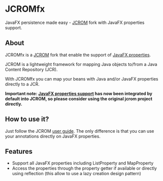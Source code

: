 JCROMfx
=======

JavaFX persistence made easy - [JCROM](https://code.google.com/p/jcrom/) fork with JavaFX properties support.

About
-----

JCROMfx is a [JCROM](https://code.google.com/p/jcrom/) fork that enable the support of [JavaFX properties](http://docs.oracle.com/javafx/2/binding/jfxpub-binding.htm). 

JCROM is a lightweight framework for mapping Java objects to/from a Java Content Repository (JCR).
 
With JCROMfx you can map your beans with Java and/or JavaFX properties directly to a JCR.

**Important note: [JavaFX properties support](https://code.google.com/p/jcrom/wiki/JavaFXPropertiesSupport) has now been integrated by default into JCROM, so please consider using the original jcrom project directly.**
 
How to use it?
--------------

Just follow the JCROM [user guide](https://code.google.com/p/jcrom/wiki/UserGuide). The only difference is that you can use your annotations directly on JavaFX properties. 
 
 
Features
--------
 - Support all JavaFX properties including ListProperty and MapProperty
 - Access the properties through the property getter if available or directly using reflection (this allow to use a lazy creation design pattern)
